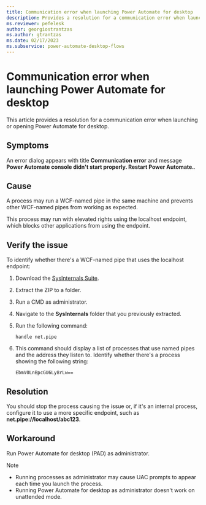 ```yaml
---
title: Communication error when launching Power Automate for desktop
description: Provides a resolution for a communication error when launching or opening Power Automate for desktop.
ms.reviewer: pefelesk
author: georgiostrantzas
ms.author: gtrantzas
ms.date: 02/17/2023
ms.subservice: power-automate-desktop-flows
---
```


# Communication error when launching Power Automate for desktop

This article provides a resolution for a communication error when launching or opening Power Automate for desktop.

## Symptoms

An error dialog appears with title **Communication error** and message **Power Automate console didn't start properly. Restart Power Automate.**.

## Cause

A process may run a WCF-named pipe in the same machine and prevents other WCF-named pipes from working as expected.

This process may run with elevated rights using the localhost endpoint, which blocks other applications from using the endpoint.

## Verify the issue

To identify whether there's a WCF-named pipe that uses the localhost endpoint:

1. Download the [SysInternals Suite](/sysinternals/downloads/sysinternals-suite).
1. Extract the ZIP to a folder.
1. Run a CMD as administrator.
1. Navigate to the **SysInternals** folder that you previously extracted.
1. Run the following command:

    ```CMD
    handle net.pipe
    ```

1. This command should display a list of processes that use named pipes and the address they listen to. Identify whether there's a process showing the following string:

    `EbmV0LnBpcGU6Ly8rLw==`

## Resolution

You should stop the process causing the issue or, if it's an internal process, configure it to use a more specific endpoint, such as **net.pipe://localhost/abc123**.

## Workaround

Run Power Automate for desktop (PAD) as administrator.

> [!NOTE]
>
> - Running processes as administrator may cause UAC prompts to appear each time you launch the process.
> - Running Power Automate for desktop as administrator doesn't work on unattended mode.
